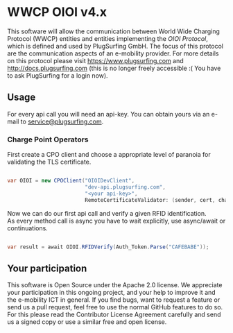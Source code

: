 WWCP OIOI v4.x
==============

This software will allow the communication between World Wide Charging
Protocol (WWCP) entities and entities implementing the _OIOI Protocol_,
which is defined and used by PlugSurfing GmbH. The focus of this protocol
are the communication aspects of an e-mobility provider. For more details
on this protocol please visit https://www.plugsurfing.com and
http://docs.plugsurfing.com (this is no longer freely accessible :(
You have to ask PlugSurfing for a login now).


## Usage

For every api call you will need an api-key. You can obtain yours via an e-mail to service@plugsurfing.com.


### Charge Point Operators

First create a CPO client and choose a appropriate level of paranoia for validating the TLS certificate.

```csharp

var OIOI = new CPOClient("OIOIDevClient",
                         "dev-api.plugsurfing.com",
                         "<your api-key>",
                         RemoteCertificateValidator: (sender, cert, chain, policyerrors) => true);

```

Now we can do our first api call and verify a given RFID identification.    
As every method call is async you have to wait explicitly, use async/await or continuations.

```csharp

var result = await OIOI.RFIDVerify(Auth_Token.Parse("CAFEBABE"));

```


## Your participation

This software is Open Source under the Apache 2.0 license. We appreciate
your participation in this ongoing project, and your help to improve it
and the e-mobility ICT in general. If you find bugs, want to request a
feature or send us a pull request, feel free to use the normal GitHub
features to do so. For this please read the Contributor License Agreement
carefully and send us a signed copy or use a similar free and open license.
